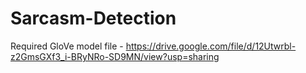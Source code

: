 # Sarcasm-Detection

Required GloVe model file - https://drive.google.com/file/d/12Utwrbl-z2GmsGXf3_i-BRyNRo-SD9MN/view?usp=sharing
